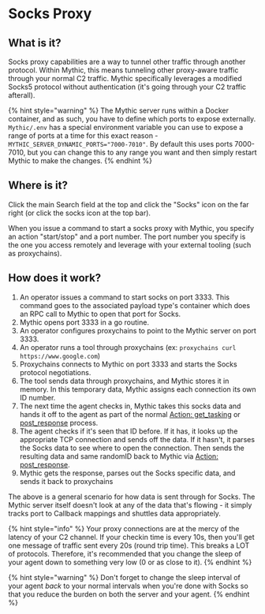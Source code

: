 # Socks Proxy

## What is it?

Socks proxy capabilities are a way to tunnel other traffic through another protocol. Within Mythic, this means tunneling other proxy-aware traffic through your normal C2 traffic. Mythic specifically leverages a modified Socks5 protocol without authentication (it's going through your C2 traffic afterall).

{% hint style="warning" %}
The Mythic server runs within a Docker container, and as such, you have to define which ports to expose externally. `Mythic/.env` has a special environment variable you can use to expose a range of ports at a time for this exact reason - `MYTHIC_SERVER_DYNAMIC_PORTS="7000-7010"`. By default this uses ports 7000-7010, but you can change this to any range you want and then simply restart Mythic to make the changes.
{% endhint %}

## Where is it?

Click the main Search field at the top and click the "Socks" icon on the far right (or click the socks icon at the top bar).

When you issue a command to start a socks proxy with Mythic, you specify an action "start/stop" and a port number. The port number you specify is the one you access remotely and leverage with your external tooling (such as proxychains).

## How does it work?

1. An operator issues a command to start socks on port 3333. This command goes to the associated payload type's container which does an RPC call to Mythic to open that port for Socks.
2. Mythic opens port 3333 in a go routine.
3. An operator configures proxychains to point to the Mythic server on port 3333.
4. An operator runs a tool through proxychains (ex: `proxychains curl https://www.google.com`)
5. Proxychains connects to Mythic on port 3333 and starts the Socks protocol negotiations.
6. The tool sends data through proxychains, and Mythic stores it in memory. In this temporary data, Mythic assigns each connection its own ID number.
7. The next time the agent checks in, Mythic takes this socks data and hands it off to the agent as part of the normal [Action: get\_tasking](../customizing/c2-related-development/c2-profile-code/agent-side-coding/action\_get\_tasking.md) or [post\_response](../customizing/c2-related-development/c2-profile-code/agent-side-coding/action-post\_response.md) process.
8. The agent checks if it's seen that ID before. If it has, it looks up the appropriate TCP connection and sends off the data. If it hasn't, it parses the Socks data to see where to open the connection. Then sends the resulting data and same randomID back to Mythic via [Action: post\_response](../customizing/c2-related-development/c2-profile-code/agent-side-coding/action-post\_response.md).
9. Mythic gets the response, parses out the Socks specific data, and sends it back to proxychains

The above is a general scenario for how data is sent through for Socks. The Mythic server itself doesn't look at any of the data that's flowing - it simply tracks port to Callback mappings and shuttles data appropriately.

{% hint style="info" %}
Your proxy connections are at the mercy of the latency of your C2 channel. If your checkin time is every 10s, then you'll get one message of traffic sent every 20s (round trip time). This breaks a LOT of protocols. Therefore, it's recommended that you change the sleep of your agent down to something very low (0 or as close to it).
{% endhint %}

{% hint style="warning" %}
Don't forget to change the sleep interval of your agent _back_ to your normal intervals when you're done with Socks so that you reduce the burden on both the server and your agent.
{% endhint %}
